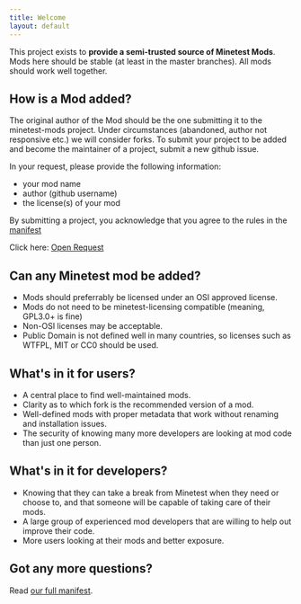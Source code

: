 ```yaml
---
title: Welcome
layout: default
---
```


This project exists to **provide a semi-trusted source of Minetest Mods**.
Mods here should be stable (at least in the master branches).
All mods should work well together.

## How is a Mod added?

The original author of the Mod should be the one submitting it to the minetest-mods
project. Under circumstances (abandoned, author not responsive etc.) we will consider
forks. To submit your project to be added and become the maintainer of a project, submit
a new github issue.

In your request, please provide the following information:

* your mod name
* author (github username)
* the license(s) of your mod

By submitting a project, you acknowledge that you agree to the rules in the [manifest](README.html)

Click here: [Open Request](https://github.com/minetest-mods/minetest-mods.github.io/issues/new?title=New%20mod%20request)

## Can any Minetest mod be added?

* Mods should preferrably be licensed under an OSI approved license.
* Mods do not need to be minetest-licensing compatible (meaning, GPL3.0+ is fine)
* Non-OSI licenses may be acceptable.
* Public Domain is not defined well in many countries, so licenses such as WTFPL,
  MIT or CC0 should be used.

## What's in it for users?

* A central place to find well-maintained mods.
* Clarity as to which fork is the recommended version of a mod.
* Well-defined mods with proper metadata that work without renaming and installation issues.
* The security of knowing many more developers are looking at mod code than just one person.

## What's in it for developers?
* Knowing that they can take a break from Minetest when they need or choose to, and that someone will be capable of taking care of their mods.
* A large group of experienced mod developers that are willing to help out improve their code.
* More users looking at their mods and better exposure.

## Got any more questions?

Read [our full manifest](README.html).

